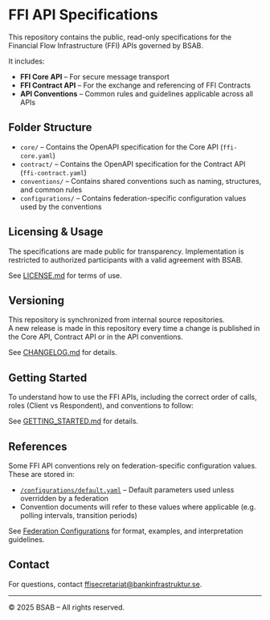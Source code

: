 # FFI API Specifications

This repository contains the public, read-only specifications for the Financial Flow Infrastructure (FFI) APIs governed by BSAB.

It includes:

- **FFI Core API** – For secure message transport
- **FFI Contract API** – For the exchange and referencing of FFI Contracts
- **API Conventions** – Common rules and guidelines applicable across all APIs

## Folder Structure

- `core/` – Contains the OpenAPI specification for the Core API (`ffi-core.yaml`)
- `contract/` – Contains the OpenAPI specification for the Contract API (`ffi-contract.yaml`)
- `conventions/` – Contains shared conventions such as naming, structures, and common rules
- `configurations/` – Contains federation-specific configuration values used by the conventions

## Licensing & Usage

The specifications are made public for transparency. Implementation is restricted to authorized participants with a valid agreement with BSAB.  

See [LICENSE.md](./LICENSE.md) for terms of use.

## Versioning

This repository is synchronized from internal source repositories.  
A new release is made in this repository every time a change is published in the Core API, Contract API or in the API conventions.  

See [CHANGELOG.md](./CHANGELOG.md) for details.

## Getting Started

To understand how to use the FFI APIs, including the correct order of calls, roles (Client vs Respondent), and conventions to follow:

See [GETTING_STARTED.md](./GETTING_STARTED.md) for details.

## References

Some FFI API conventions rely on federation-specific configuration values. These are stored in:

- [`/configurations/default.yaml`](./configurations/default.yaml) – Default parameters used unless overridden by a federation
- Convention documents will refer to these values where applicable (e.g. polling intervals, transition periods)

See [Federation Configurations](./configurations/) for format, examples, and interpretation guidelines.

## Contact

For questions, contact ffisecretariat@bankinfrastruktur.se.

---

© 2025 BSAB – All rights reserved.